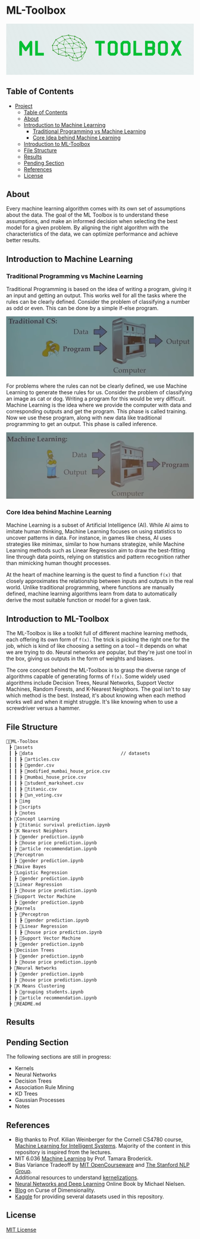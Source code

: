 # ML-Toolbox

<p align="center">
    <img src="assets/img/logo.png" alt="logo">
</p>

## Table of Contents

- [Project](#ml-toolbox)
  - [Table of Contents](#table-of-contents)
  - [About](#about)
  - [Introduction to Machine Learning](#introduction-to-machine-learning)
    - [Traditional Programming vs Machine Learning](#traditional-programming-vs-machine-learning)
    - [Core Idea behind Machine Learning](#core-idea-behind-machine-learning)
  - [Introduction to ML-Toolbox](#introduction-to-ml-toolbox)
  - [File Structure](#file-structure)
  - [Results](#results)
  - [Pending Section](#pending-section)
  - [References](#references)
  - [License](#license)

## About

Every machine learning algorithm comes with its own set of assumptions about the data. The goal of the ML Toolbox is to understand these assumptions, and make an informed decision when selecting the best model for a given problem. By aligning the right algorithm with the characteristics of the data, we can optimize performance and achieve better results.

## Introduction to Machine Learning

### Traditional Programming vs Machine Learning

Traditional Programming is based on the idea of writing a program, giving it an input and getting an output. This works well for all the tasks where the rules can be clearly defined. Consider the problem of classifying a number as odd or even. This can be done by a simple if-else program.

<img src = "assets/img/Traditional CS.png" alt="ML">

For problems where the rules can not be clearly defined, we use Machine Learning to generate these rules for us. Consider the problem of classifying an image as cat or dog. Writing a program for this would be very difficult. Machine Learning is the idea where we provide the computer with data and corresponding outputs and get the program. This phase is called training. Now we use these program, along with new data like traditional programming to get an output. This phase is called inference.

<img src = "assets/img/ML.png" alt="ML">

### Core Idea behind Machine Learning

Machine Learning is a subset of Artificial Intelligence (AI). While AI aims to imitate human thinking, Machine Learning focuses on using statistics to uncover patterns in data. For instance, in games like chess, AI uses strategies like minimax, similar to how humans strategize, while Machine Learning methods such as Linear Regression aim to draw the best-fitting line through data points, relying on statistics and pattern recognition rather than mimicking human thought processes.

At the heart of machine learning is the quest to find a function `f(x)` that closely approximates the relationship between inputs and outputs in the real world. Unlike traditional programming, where functions are manually defined, machine learning algorithms learn from data to automatically derive the most suitable function or model for a given task.

## Introduction to ML-Toolbox

The ML-Toolbox is like a toolkit full of different machine learning methods, each offering its own form of `f(x)`. The trick is picking the right one for the job, which is kind of like choosing a setting on a tool – it depends on what we are trying to do. Neural networks are popular, but they're just one tool in the box, giving us outputs in the form of weights and biases.

The core concept behind the ML-Toolbox is to grasp the diverse range of algorithms capable of generating forms of `f(x)`. Some widely used algorithms include Decision Trees, Neural Networks, Support Vector Machines, Random Forests, and K-Nearest Neighbors. The goal isn't to say which method is the best. Instead, it's about knowing when each method works well and when it might struggle. It's like knowing when to use a screwdriver versus a hammer.

## File Structure
```
👨‍💻ML-Toolbox
 ┣ 📂assets                                   
 ┃ ┣ 📂data                                 // datasets 
 ┃ ┃ ┣ 📄articles.csv
 ┃ ┃ ┣ 📄gender.csv
 ┃ ┃ ┣ 📄modified_mumbai_house_price.csv
 ┃ ┃ ┣ 📄mumbai_house_price.csv
 ┃ ┃ ┣ 📄student_marksheet.csv
 ┃ ┃ ┣ 📄titanic.csv
 ┃ ┃ ┣ 📄un_voting.csv 
 ┃ ┣ 📂img 
 ┃ ┣ 📂scripts    
 ┃ ┣ 📂notes              
 ┣ 📂Concept Learning  
 ┃ ┣ 📄titanic survival prediction.ipynb                     
 ┣ 📂K Nearest Neighbors                    
 ┃ ┣ 📄gender prediction.ipynb
 ┃ ┣ 📄house price prediction.ipynb
 ┃ ┣ 📄article recommendation.ipynb
 ┣ 📂Perceptron                             
 ┃ ┣ 📄gender prediction.ipynb
 ┣ 📂Naive Bayes
 ┣ 📂Logistic Regression
 ┃ ┣ 📄gender prediction.ipynb
 ┣ 📂Linear Regression     
 ┃ ┣ 📄house price prediction.ipynb
 ┣ 📂Support Vector Machine
 ┃ ┣ 📄gender prediction.ipynb
 ┣ 📂Kernels
 ┃ ┣ 📂Perceptron
 ┃ ┃ ┣ 📄gender prediction.ipynb
 ┃ ┣ 📂Linear Regression
 ┃ ┃ ┣ 📄house price prediction.ipynb
 ┃ ┣ 📂Support Vector Machine
 ┃ ┣ 📄gender prediction.ipynb
 ┣ 📂Decision Trees     
 ┃ ┣ 📄gender prediction.ipynb                
 ┃ ┣ 📄house price prediction.ipynb
 ┣ 📂Neural Networks     
 ┃ ┣ 📄gender prediction.ipynb                
 ┃ ┣ 📄house price prediction.ipynb
 ┣ 📂K Means Clustering      
 ┃ ┣ 📄grouping students.ipynb
 ┃ ┣ 📄article recommendation.ipynb
 ┣ 📄README.md
``` 

## Results

## Pending Section

The following sections are still in progress:

* Kernels
* Neural Networks
* Decision Trees
* Association Rule Mining
* KD Trees
* Gaussian Processes
* Notes

## References

* Big thanks to Prof. Kilian Weinberger for the Cornell CS4780 course, <a href="https://www.youtube.com/playlist?list=PLl8OlHZGYOQ7bkVbuRthEsaLr7bONzbXS">Machine Learning for Intelligent Systems</a>. Majority of the content in this repository is inspired from the lectures.
* MIT 6.036 <a href="https://www.youtube.com/playlist?list=PLxC_ffO4q_rW0bqQB80_vcQB09HOA3ClV">Machine Learning</a> by Prof. Tamara Broderick.
* Bias Variance Tradeoff by <a href="https://ocw.mit.edu/courses/15-097-prediction-machine-learning-and-statistics-spring-2012/dec694eb34799f6bea2e91b1c06551a0_MIT15_097S12_lec04.pdf" target="_blank">MIT OpenCourseware</a> and <a href="https://nlp.stanford.edu/IR-book/html/htmledition/the-bias-variance-tradeoff-1.html" target="_blank">The Stanford NLP Group</a>.
* Additional resources to understand <a href="https://ml-course.github.io/master/notebooks/03%20-%20Kernelization.html">kernelizations</a>.
* <a href="http://neuralnetworksanddeeplearning.com/index.html">Neural Networks and Deep Learning</a> Online Book by Michael Nielsen.
* <a href="https://www.visiondummy.com/2014/04/curse-dimensionality-affect-classification/">Blog</a> on Curse of Dimensionality.
* <a href="https://www.kaggle.com/">Kaggle</a> for providing several datasets used in this repository.

## License
[MIT License](https://opensource.org/licenses/MIT)